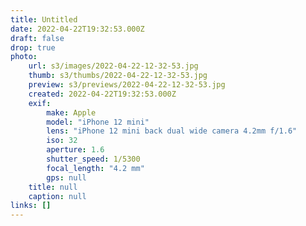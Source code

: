 ```yaml
---
title: Untitled
date: 2022-04-22T19:32:53.000Z
draft: false
drop: true
photo:
    url: s3/images/2022-04-22-12-32-53.jpg
    thumb: s3/thumbs/2022-04-22-12-32-53.jpg
    preview: s3/previews/2022-04-22-12-32-53.jpg
    created: 2022-04-22T19:32:53.000Z
    exif:
        make: Apple
        model: "iPhone 12 mini"
        lens: "iPhone 12 mini back dual wide camera 4.2mm f/1.6"
        iso: 32
        aperture: 1.6
        shutter_speed: 1/5300
        focal_length: "4.2 mm"
        gps: null
    title: null
    caption: null
links: []
---
```

